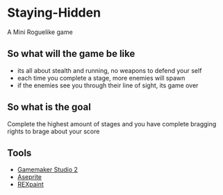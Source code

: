 # Staying-Hidden
A Mini Roguelike game


## So what will the game be like
* its all about stealth and running, no weapons to defend your self
* each time you complete a stage, more enemies will spawn
* if the enemies see you through their line of sight, its game over

## So what is the goal
Complete the highest amount of stages and you have complete bragging rights to brage about your score

## Tools
* [Gamemaker Studio 2](https://www.yoyogames.com/)
* [Aseprite](https://www.aseprite.org/)
* [REXpaint](https://kyzrati.itch.io/rexpaint)
